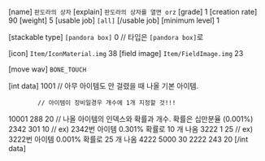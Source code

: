 ﻿[name] `판도라의 상자`
[explain]
`판도라의 상자를 열면 orz`
[grade] 1
[creation rate] 90
[weight] 5
[usable job]
`[all]`
[/usable job]
[minimum level] 1

[stackable type] `[pandora box]` 0		// 타입은 `[pandora box]`로

[icon] `Item/IconMaterial.img` 38
[field image] `Item/FieldImage.img` 23

[move wav] `BONE_TOUCH`

[int data]
1001			// 아무 아이템도 안 걸렸을 때 나올 기본 아이템.

			// 아이템이 장비일경우 개수에 1개 지정할 것!!!

10001 288 20		// 나올 아이템의 인덱스와 확률과 개수. 확률은 십만분율 (0.001%)
2342 301 10		// ex) 2342번 아이템 0.301% 확률로 10 개 나옴
3222 1 25		// ex) 3222번 아이템 0.001% 확률로 25 개 나옴
4222 5000 30
2222 243 20
[/int data]
